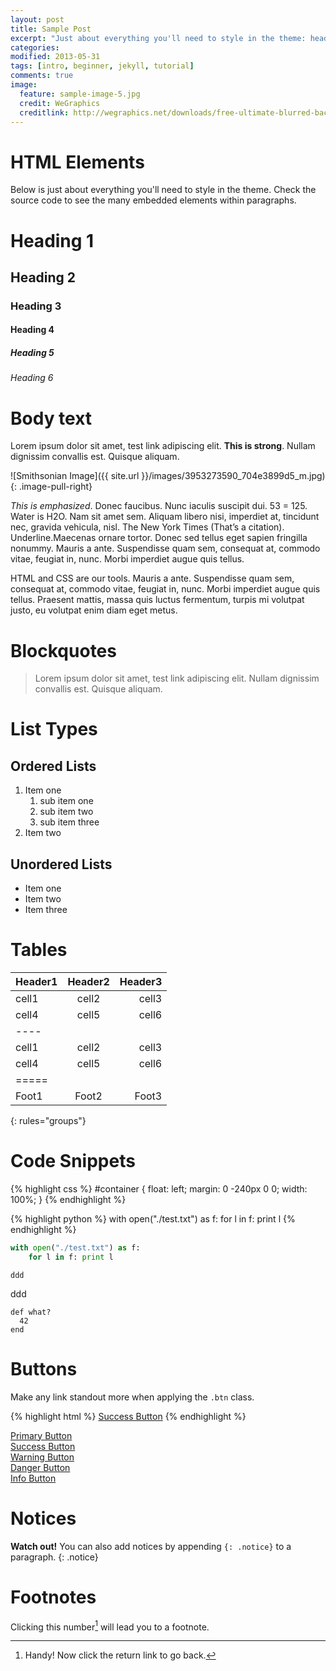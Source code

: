```yaml
---
layout: post
title: Sample Post
excerpt: "Just about everything you'll need to style in the theme: headings, paragraphs, blockquotes, tables, code blocks, and more."
categories: 
modified: 2013-05-31
tags: [intro, beginner, jekyll, tutorial]
comments: true
image:
  feature: sample-image-5.jpg
  credit: WeGraphics
  creditlink: http://wegraphics.net/downloads/free-ultimate-blurred-background-pack/
---
```



# HTML Elements

Below is just about everything you'll need to style in the theme. Check the source code to see the many embedded elements within paragraphs.


# Heading 1

## Heading 2

### Heading 3

#### Heading 4

##### Heading 5

###### Heading 6

# Body text

Lorem ipsum dolor sit amet, test link adipiscing elit. **This is strong**. Nullam dignissim convallis est. Quisque aliquam.

![Smithsonian Image]({{ site.url }}/images/3953273590_704e3899d5_m.jpg)
{: .image-pull-right}

*This is emphasized*. Donec faucibus. Nunc iaculis suscipit dui. 53 = 125. Water is H2O. Nam sit amet sem. Aliquam libero nisi, imperdiet at, tincidunt nec, gravida vehicula, nisl. The New York Times (That’s a citation). Underline.Maecenas ornare tortor. Donec sed tellus eget sapien fringilla nonummy. Mauris a ante. Suspendisse quam sem, consequat at, commodo vitae, feugiat in, nunc. Morbi imperdiet augue quis tellus.

HTML and CSS are our tools. Mauris a ante. Suspendisse quam sem, consequat at, commodo vitae, feugiat in, nunc. Morbi imperdiet augue quis tellus. Praesent mattis, massa quis luctus fermentum, turpis mi volutpat justo, eu volutpat enim diam eget metus.

# Blockquotes

> Lorem ipsum dolor sit amet, test link adipiscing elit. Nullam dignissim convallis est. Quisque aliquam.


# List Types

## Ordered Lists

1. Item one
   1. sub item one
   2. sub item two
   3. sub item three
2. Item two

## Unordered Lists

* Item one
* Item two
* Item three

# Tables

| Header1 | Header2 | Header3 |
|:--------|:-------:|--------:|
| cell1   | cell2   | cell3   |
| cell4   | cell5   | cell6   |
|----
| cell1   | cell2   | cell3   |
| cell4   | cell5   | cell6   |
|=====
| Foot1   | Foot2   | Foot3
{: rules="groups"}

# Code Snippets

{% highlight css %}
#container {
  float: left;
  margin: 0 -240px 0 0;
  width: 100%;
}
{% endhighlight %}

{% highlight python %}
with open("./test.txt") as f:
	for l in f: print l
{% endhighlight %}

```python
with open("./test.txt") as f:
	for l in f: print l
```
	ddd
	
	
ddd

~~~
def what?
  42
end
~~~
	

# Buttons

Make any link standout more when applying the `.btn` class.

{% highlight html %}
<a href="#" class="btn btn-success">Success Button</a>
{% endhighlight %}

<div markdown="0"><a href="#" class="btn">Primary Button</a></div>
<div markdown="0"><a href="#" class="btn btn-success">Success Button</a></div>
<div markdown="0"><a href="#" class="btn btn-warning">Warning Button</a></div>
<div markdown="0"><a href="#" class="btn btn-danger">Danger Button</a></div>
<div markdown="0"><a href="#" class="btn btn-info">Info Button</a></div>


# Notices

**Watch out!** You can also add notices by appending `{: .notice}` to a paragraph.
{: .notice}

# Footnotes

Clicking this number[^fn-sample_footnote] will lead you to a footnote.

[^fn-sample_footnote]: Handy! Now click the return link to go back.




